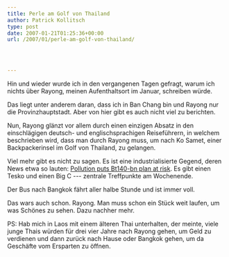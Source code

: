 ```yaml
---
title: Perle am Golf von Thailand
author: Patrick Kollitsch
type: post
date: 2007-01-21T01:25:36+00:00
url: /2007/01/perle-am-golf-von-thailand/




---
```

Hin und wieder wurde ich in den vergangenen Tagen gefragt, warum ich nichts über Rayong, meinen Aufenthaltsort im Januar, schreiben würde. 

Das liegt unter anderem daran, dass ich in Ban Chang bin und Rayong nur die Provinzhauptstadt. Aber von hier gibt es auch nicht viel zu berichten.

Nun, Rayong glänzt vor allem durch einen einzigen Absatz in den einschlägigen deutsch- und englischsprachigen Reiseführern, in welchem beschrieben wird, dass man durch Rayong muss, um nach Ko Samet, einer Backpackerinsel im Golf von Thailand, zu gelangen.

Viel mehr gibt es nicht zu sagen. Es ist eine industrialisierte Gegend, deren News etwa so lauten: [Pollution puts Bt140-bn plan at risk][1]. Es gibt einen Tesko und einen Big C --- zentrale Treffpunkte am Wochenende.

Der Bus nach Bangkok fährt aller halbe Stunde und ist immer voll.

Das wars auch schon. Rayong. Man muss schon ein Stück weit laufen, um was Schönes zu sehen. Dazu nachher mehr.

PS: Hab mich in Laos mit einem älteren Thai unterhalten, der meinte, viele junge Thais würden für drei vier Jahre nach Rayong gehen, um Geld zu verdienen und dann zurück nach Hause oder Bangkok gehen, um da Geschäfte vom Ersparten zu öffnen.

 [1]: http://www.nationmultimedia.com/2007/01/21/headlines/headlines_30024689.php
